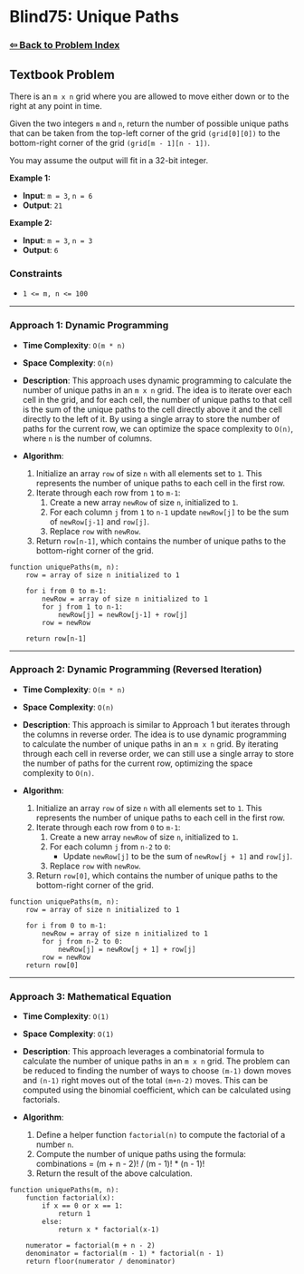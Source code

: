 # Blind75: Unique Paths

### [⇦ Back to Problem Index](../../index.md)

## Textbook Problem

There is an `m x n` grid where you are allowed to move either down or to the right at any point in time.

Given the two integers `m` and `n`, return the number of possible unique paths that can be taken from the top-left corner of the grid `(grid[0][0])` to the bottom-right corner of the grid `(grid[m - 1][n - 1])`.

You may assume the output will fit in a 32-bit integer.

**Example 1:**

-   **Input**: `m = 3`, `n = 6`
-   **Output**: `21`

**Example 2:**

-   **Input**: `m = 3`, `n = 3`
-   **Output**: `6`

### Constraints

-   `1 <= m, n <= 100`

---

### Approach 1: Dynamic Programming

-   **Time Complexity**: `O(m * n)`
-   **Space Complexity**: `O(n)`
-   **Description**: This approach uses dynamic programming to calculate the number of unique paths in an `m x n` grid. The idea is to iterate over each cell in the grid, and for each cell, the number of unique paths to that cell is the sum of the unique paths to the cell directly above it and the cell directly to the left of it. By using a single array to store the number of paths for the current row, we can optimize the space complexity to `O(n)`, where `n` is the number of columns.
-   **Algorithm**:

    1. Initialize an array `row` of size `n` with all elements set to `1`. This represents the number of unique paths to each cell in the first row.
    2. Iterate through each row from `1` to `m-1`:
        1. Create a new array `newRow` of size `n`, initialized to `1`.
        2. For each column `j` from `1` to `n-1` update `newRow[j]` to be the sum of `newRow[j-1]` and `row[j]`.
        3. Replace `row` with `newRow`.
    3. Return `row[n-1]`, which contains the number of unique paths to the bottom-right corner of the grid.

```pseudo
function uniquePaths(m, n):
    row = array of size n initialized to 1

    for i from 0 to m-1:
        newRow = array of size n initialized to 1
        for j from 1 to n-1:
            newRow[j] = newRow[j-1] + row[j]
        row = newRow

    return row[n-1]
```

---

### Approach 2: Dynamic Programming (Reversed Iteration)

-   **Time Complexity**: `O(m * n)`
-   **Space Complexity**: `O(n)`
-   **Description**: This approach is similar to Approach 1 but iterates through the columns in reverse order. The idea is to use dynamic programming to calculate the number of unique paths in an `m x n` grid. By iterating through each cell in reverse order, we can still use a single array to store the number of paths for the current row, optimizing the space complexity to `O(n)`.
-   **Algorithm**:

    1. Initialize an array `row` of size `n` with all elements set to `1`. This represents the number of unique paths to each cell in the first row.
    2. Iterate through each row from `0` to `m-1`:
        1. Create a new array `newRow` of size `n`, initialized to `1`.
        2. For each column `j` from `n-2` to `0`:
            - Update `newRow[j]` to be the sum of `newRow[j + 1]` and `row[j]`.
        3. Replace `row` with `newRow`.
    3. Return `row[0]`, which contains the number of unique paths to the bottom-right corner of the grid.

```pseudo
function uniquePaths(m, n):
    row = array of size n initialized to 1

    for i from 0 to m-1:
        newRow = array of size n initialized to 1
        for j from n-2 to 0:
            newRow[j] = newRow[j + 1] + row[j]
        row = newRow
    return row[0]
```

---

### Approach 3: Mathematical Equation

-   **Time Complexity**: `O(1)`
-   **Space Complexity**: `O(1)`
-   **Description**: This approach leverages a combinatorial formula to calculate the number of unique paths in an `m x n` grid. The problem can be reduced to finding the number of ways to choose `(m-1)` down moves and `(n-1)` right moves out of the total `(m+n-2)` moves. This can be computed using the binomial coefficient, which can be calculated using factorials.
-   **Algorithm**:

    1. Define a helper function `factorial(n)` to compute the factorial of a number `n`.
    2. Compute the number of unique paths using the formula:
       combinations = (m + n - 2)! / (m - 1)! \* (n - 1)!
    3. Return the result of the above calculation.

```pseudo
function uniquePaths(m, n):
    function factorial(x):
        if x == 0 or x == 1:
            return 1
        else:
            return x * factorial(x-1)

    numerator = factorial(m + n - 2)
    denominator = factorial(m - 1) * factorial(n - 1)
    return floor(numerator / denominator)
```
